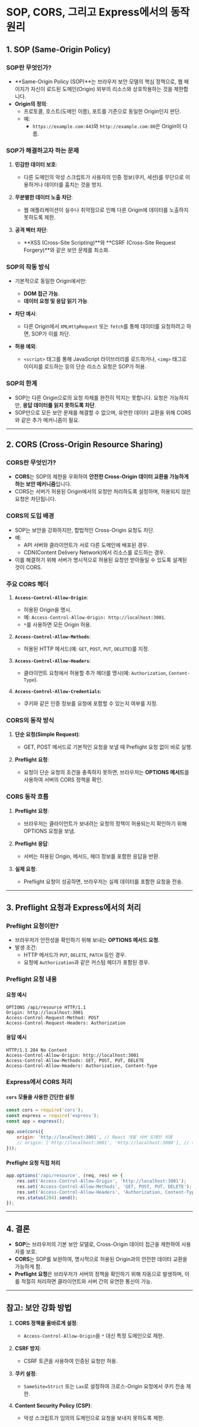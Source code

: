
# SOP, CORS, 그리고 Express에서의 동작 원리

## 1. SOP (Same-Origin Policy)
### SOP란 무엇인가?
- **Same-Origin Policy (SOP)**는 브라우저 보안 모델의 핵심 정책으로, 웹 페이지가 자신이 로드된 도메인(Origin) 외부의 리소스와 상호작용하는 것을 제한합니다.
- **Origin의 정의**:
  - 프로토콜, 호스트(도메인 이름), 포트를 기준으로 동일한 Origin인지 판단.
  - 예: 
    - `https://example.com:443`와 `http://example.com:80`은 Origin이 다름.

### SOP가 해결하고자 하는 문제
1. **민감한 데이터 보호**:
   - 다른 도메인의 악성 스크립트가 사용자의 인증 정보(쿠키, 세션)를 무단으로 이용하거나 데이터를 훔치는 것을 방지.

2. **무분별한 데이터 노출 차단**:
   - 웹 애플리케이션이 실수나 취약점으로 인해 다른 Origin에 데이터를 노출하지 못하도록 제한.

3. **공격 벡터 차단**:
   - **XSS (Cross-Site Scripting)**와 **CSRF (Cross-Site Request Forgery)**와 같은 보안 문제를 최소화.

### SOP의 작동 방식
- 기본적으로 동일한 Origin에서만:
  - **DOM 접근 가능**.
  - **데이터 요청 및 응답 읽기 가능**.

- **차단 예시**:
  - 다른 Origin에서 `XMLHttpRequest` 또는 `fetch`를 통해 데이터를 요청하려고 하면, SOP가 이를 차단.

- **허용 예외**:
  - `<script>` 태그를 통해 JavaScript 라이브러리를 로드하거나, `<img>` 태그로 이미지를 로드하는 등의 단순 리소스 요청은 SOP가 허용.

### SOP의 한계
- SOP는 다른 Origin으로의 요청 자체를 완전히 막지는 못합니다. 요청은 가능하지만, **응답 데이터를 읽지 못하도록 차단**.
- SOP만으로 모든 보안 문제를 해결할 수 없으며, 유연한 데이터 교환을 위해 CORS와 같은 추가 메커니즘이 필요.

---

## 2. CORS (Cross-Origin Resource Sharing)
### CORS란 무엇인가?
- **CORS**는 SOP의 제한을 우회하여 **안전한 Cross-Origin 데이터 교환을 가능하게 하는 보안 메커니즘**입니다.
- CORS는 서버가 허용된 Origin에서의 요청만 처리하도록 설정하며, 허용되지 않은 요청은 차단됩니다.

### CORS의 도입 배경
- SOP는 보안을 강화하지만, 합법적인 Cross-Origin 요청도 차단.
- 예: 
  - API 서버와 클라이언트가 서로 다른 도메인에 배포된 경우.
  - CDN(Content Delivery Network)에서 리소스를 로드하는 경우.
- 이를 해결하기 위해 서버가 명시적으로 허용된 요청만 받아들일 수 있도록 설계된 것이 CORS.

### 주요 CORS 헤더
1. **`Access-Control-Allow-Origin`**:
   - 허용된 Origin을 명시.
   - 예: `Access-Control-Allow-Origin: http://localhost:3001`.
   - `*`를 사용하면 모든 Origin 허용.

2. **`Access-Control-Allow-Methods`**:
   - 허용된 HTTP 메서드(예: `GET`, `POST`, `PUT`, `DELETE`)를 지정.

3. **`Access-Control-Allow-Headers`**:
   - 클라이언트 요청에서 허용할 추가 헤더를 명시(예: `Authorization`, `Content-Type`).

4. **`Access-Control-Allow-Credentials`**:
   - 쿠키와 같은 인증 정보를 요청에 포함할 수 있는지 여부를 지정.

### CORS의 동작 방식
1. **단순 요청(Simple Request)**:
   - GET, POST 메서드로 기본적인 요청을 보낼 때 Preflight 요청 없이 바로 실행.

2. **Preflight 요청**:
   - 요청이 단순 요청의 조건을 충족하지 못하면, 브라우저는 **OPTIONS 메서드**를 사용하여 서버의 CORS 정책을 확인.

### CORS 동작 흐름
1. **Preflight 요청**:
   - 브라우저는 클라이언트가 보내려는 요청의 정책이 허용되는지 확인하기 위해 OPTIONS 요청을 보냄.

2. **Preflight 응답**:
   - 서버는 허용된 Origin, 메서드, 헤더 정보를 포함한 응답을 반환.

3. **실제 요청**:
   - Preflight 요청이 성공하면, 브라우저는 실제 데이터를 포함한 요청을 전송.

---

## 3. Preflight 요청과 Express에서의 처리
### Preflight 요청이란?
- 브라우저가 안전성을 확인하기 위해 보내는 **OPTIONS 메서드 요청**.
- 발생 조건:
  - HTTP 메서드가 `PUT`, `DELETE`, `PATCH` 등인 경우.
  - 요청에 `Authorization`과 같은 커스텀 헤더가 포함된 경우.

### Preflight 요청 내용
#### 요청 예시
```http
OPTIONS /api/resource HTTP/1.1
Origin: http://localhost:3001
Access-Control-Request-Method: POST
Access-Control-Request-Headers: Authorization
```

#### 응답 예시
```http
HTTP/1.1 204 No Content
Access-Control-Allow-Origin: http://localhost:3001
Access-Control-Allow-Methods: GET, POST, PUT, DELETE
Access-Control-Allow-Headers: Authorization, Content-Type
```

### Express에서 CORS 처리
#### `cors` 모듈을 사용한 간단한 설정
```javascript
const cors = require('cors');
const express = require('express');
const app = express();

app.use(cors({
    origin: 'http://localhost:3001', // React 개발 서버 도메인 허용
    // origin: ['http://localhost:3001', 'http://localhost:3000'], // 여러 도메인 허용
}));
```

#### Preflight 요청 직접 처리
```javascript
app.options('/api/resource', (req, res) => {
    res.set('Access-Control-Allow-Origin', 'http://localhost:3001');
    res.set('Access-Control-Allow-Methods', 'GET, POST, PUT, DELETE');
    res.set('Access-Control-Allow-Headers', 'Authorization, Content-Type');
    res.status(204).send();
});
```

---

## 4. 결론
- **SOP**는 브라우저의 기본 보안 모델로, Cross-Origin 데이터 접근을 제한하여 사용자를 보호.
- **CORS**는 SOP를 보완하여, 명시적으로 허용된 Origin과의 안전한 데이터 교환을 가능하게 함.
- **Preflight 요청**은 브라우저가 서버의 정책을 확인하기 위해 자동으로 발생하며, 이를 적절히 처리하면 클라이언트와 서버 간의 유연한 통신이 가능.

---

## 참고: 보안 강화 방법
1. **CORS 정책을 올바르게 설정**:
   - `Access-Control-Allow-Origin`을 `*` 대신 특정 도메인으로 제한.

2. **CSRF 방지**:
   - CSRF 토큰을 사용하여 인증된 요청만 허용.

3. **쿠키 설정**:
   - `SameSite=Strict` 또는 `Lax`로 설정하여 크로스-Origin 요청에서 쿠키 전송 제한.

4. **Content Security Policy (CSP)**:
   - 악성 스크립트가 임의의 도메인으로 요청을 보내지 못하도록 제한.
